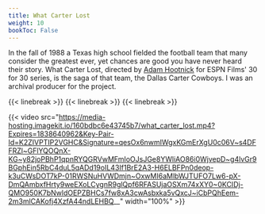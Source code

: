 ```yaml
---
title: What Carter Lost
weight: 10
bookToc: False
---
```

In the fall of 1988 a Texas high school fielded the football team that many consider the greatest ever, yet chances are good you have never heard their story. What Carter Lost, directed by [Adam Hootnick](https://www.adamhootnick.com/) for ESPN Films' 30 for 30 series, is the saga of that team, the Dallas Carter Cowboys. I was an archival producer for the project.

{{< linebreak >}}
{{< linebreak >}}
{{< linebreak >}}

{{< video src="https://media-hosting.imagekit.io/160bdbc6e43745b7/what_carter_lost.mp4?Expires=1838640962&Key-Pair-Id=K2ZIVPTIP2VGHC&Signature=qesOx6nwmIWgxKGmErXgU0c06V~s4DFFRZl~GFlYQOQnX-KG~y82joPBhP1qpnRYQGRVwMFmIoOJsJGe8YWliAO86i0WjvepD~g4lvGr9BGphEin5RbC4duL5qADd19oIL43If1BrE2A3-H6ELBFPn0deop-k3uCWsDOT7kP-01RWSNuHVWDmjn~OxwMI6aMlbWJTUFO7Lw6-pX-DmQAmbxfHrty9weEXoLCygnR9glQpf6RFASUjaOSXm74xXY0~0KCIDj-QMO950K7bNwldOEPZBHCs7fw8xA3cwAsbxka5vQxcJ~iCbPQhEem-2m3mlCAKofj4XzfA44ndLEHBQ__" width="100%" >}}


